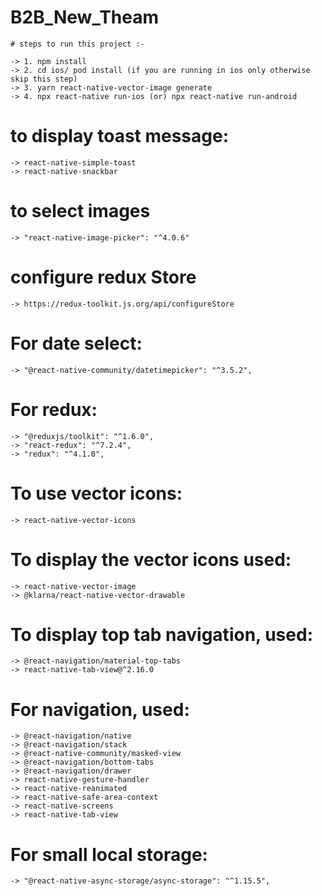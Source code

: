 # B2B_New_Theam

    # steps to run this project :-

    -> 1. npm install
    -> 2. cd ios/ pod install (if you are running in ios only otherwise skip this step)
    -> 3. yarn react-native-vector-image generate
    -> 4. npx react-native run-ios (or) npx react-native run-android

# to display toast message:

    -> react-native-simple-toast
    -> react-native-snackbar

# to select images

    -> "react-native-image-picker": "^4.0.6"

# configure redux Store

    -> https://redux-toolkit.js.org/api/configureStore

# For date select:

    -> "@react-native-community/datetimepicker": "^3.5.2",

# For redux:

    -> "@reduxjs/toolkit": "^1.6.0",
    -> "react-redux": "^7.2.4",
    -> "redux": "^4.1.0",

# To use vector icons: 

    -> react-native-vector-icons

# To display the vector icons used: 

    -> react-native-vector-image 
    -> @klarna/react-native-vector-drawable
 
# To display top tab navigation, used: 

    -> @react-navigation/material-top-tabs 
    -> react-native-tab-view@^2.16.0
 
# For navigation, used: 

    -> @react-navigation/native
    -> @react-navigation/stack
    -> @react-native-community/masked-view
    -> @react-navigation/bottom-tabs
    -> @react-navigation/drawer
    -> react-native-gesture-handler
    -> react-native-reanimated
    -> react-native-safe-area-context
    -> react-native-screens
    -> react-native-tab-view

# For small local storage:

    -> "@react-native-async-storage/async-storage": "^1.15.5",